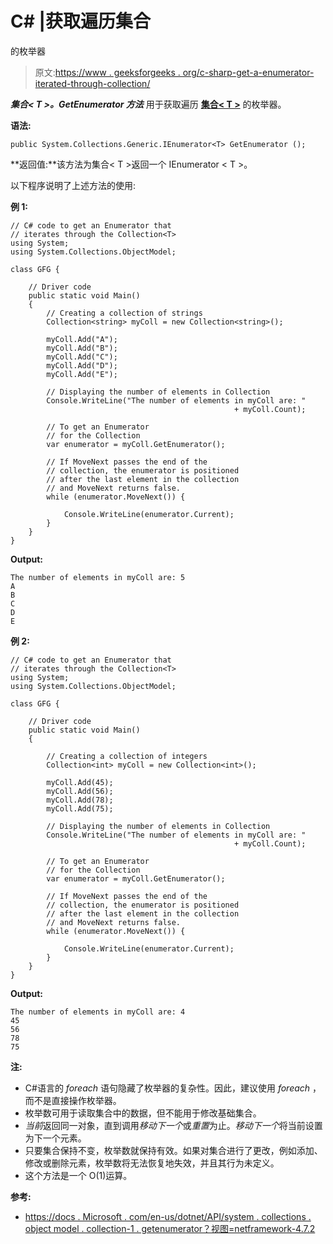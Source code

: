 # C# |获取遍历集合

的枚举器

> 原文:[https://www . geeksforgeeks . org/c-sharp-get-a-enumerator-iterated-through-collection/](https://www.geeksforgeeks.org/c-sharp-get-an-enumerator-that-iterates-through-collectiont/)

***集合< T >。GetEnumerator 方法*** 用于获取遍历 **[集合< T >](https://www.geeksforgeeks.org/c-collection-class/)** 的枚举器。

**语法:**

```
public System.Collections.Generic.IEnumerator<T> GetEnumerator ();
```

**返回值:**该方法为集合< T >返回一个 IEnumerator < T >。

以下程序说明了上述方法的使用:

**例 1:**

```
// C# code to get an Enumerator that
// iterates through the Collection<T>
using System;
using System.Collections.ObjectModel;

class GFG {

    // Driver code
    public static void Main()
    {
        // Creating a collection of strings
        Collection<string> myColl = new Collection<string>();

        myColl.Add("A");
        myColl.Add("B");
        myColl.Add("C");
        myColl.Add("D");
        myColl.Add("E");

        // Displaying the number of elements in Collection
        Console.WriteLine("The number of elements in myColl are: "
                                                  + myColl.Count);

        // To get an Enumerator
        // for the Collection
        var enumerator = myColl.GetEnumerator();

        // If MoveNext passes the end of the
        // collection, the enumerator is positioned
        // after the last element in the collection
        // and MoveNext returns false.
        while (enumerator.MoveNext()) {

            Console.WriteLine(enumerator.Current);
        }
    }
}
```

**Output:**

```
The number of elements in myColl are: 5
A
B
C
D
E

```

**例 2:**

```
// C# code to get an Enumerator that
// iterates through the Collection<T>
using System;
using System.Collections.ObjectModel;

class GFG {

    // Driver code
    public static void Main()
    {

        // Creating a collection of integers
        Collection<int> myColl = new Collection<int>();

        myColl.Add(45);
        myColl.Add(56);
        myColl.Add(78);
        myColl.Add(75);

        // Displaying the number of elements in Collection
        Console.WriteLine("The number of elements in myColl are: "
                                                  + myColl.Count);

        // To get an Enumerator
        // for the Collection
        var enumerator = myColl.GetEnumerator();

        // If MoveNext passes the end of the
        // collection, the enumerator is positioned
        // after the last element in the collection
        // and MoveNext returns false.
        while (enumerator.MoveNext()) {

            Console.WriteLine(enumerator.Current);
        }
    }
}
```

**Output:**

```
The number of elements in myColl are: 4
45
56
78
75

```

**注:**

*   C#语言的 *foreach* 语句隐藏了枚举器的复杂性。因此，建议使用 *foreach* ，而不是直接操作枚举器。
*   枚举数可用于读取集合中的数据，但不能用于修改基础集合。
*   *当前*返回同一对象，直到调用*移动下一个*或*重置*为止。*移动下一个*将当前设置为下一个元素。
*   只要集合保持不变，枚举数就保持有效。如果对集合进行了更改，例如添加、修改或删除元素，枚举数将无法恢复地失效，并且其行为未定义。
*   这个方法是一个 O(1)运算。

**参考:**

*   [https://docs . Microsoft . com/en-us/dotnet/API/system . collections . object model . collection-1 . getenumerator？视图=netframework-4.7.2](https://docs.microsoft.com/en-us/dotnet/api/system.collections.objectmodel.collection-1.getenumerator?view=netframework-4.7.2)